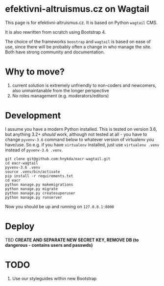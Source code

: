 # efektivni-altruismus.cz on Wagtail

This page is for efektivni-altruismus.cz. It is based on Python `wagtail` CMS.

It is also rewritten from scratch using Bootstrap 4.

The choice of the frameworks `boostrap` and `wagtail` is based on ease of use,
since there will be probably often a change in who manage the site. Both
have strong community and documentation. 

# Why to move?
1. current solution is extremely unfriendly to non-coders and newcomers, 
 also unmaintanable from the longer perspective
2. No roles management (e.g. moderators/editors)

# Development
I assume you have a modern Python installed. This is tested on 
version 3.6, but anything 3.2+ _should_ work, 
although not tested at all - you have to change `pyvenv-3.6` command below to
whatever version of virtualenv you have/use. So e.g. if you have `virtualenv` 
installed, just use `virtualenv .venv` instead of `pyvenv-3.6 .venv`.

```
git clone git@github.com:hnykda/eacr-wagtail.git
cd eacr-wagtail
pyvenv-3.6 .venv 
source .venv/bin/activate
pip install -r requirements.txt
cd eacr
python manage.py makemigrations
python manage.py migrate
python manage.py createsuperuser
python manage.py runserver
```

Now you should be up and running on `127.0.0.1:8000`

# Deploy
TBD
**CREATE AND SEPARATE NEW SECRET KEY, REMOVE DB (to dangerous - contains users and passwds)**

# TODO
1. Use our styleguides within new Bootstrap
